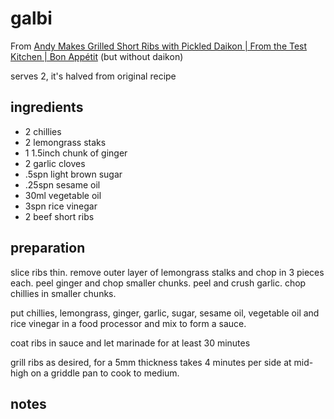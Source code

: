 # galbi

From [Andy Makes Grilled Short Ribs with Pickled Daikon | From the Test Kitchen | Bon Appétit](https://youtu.be/FSUx5u_5q6Y) (but without daikon)

serves 2, it's halved from original recipe

## ingredients

- 2 chillies
- 2 lemongrass staks
- 1 1.5inch chunk of ginger
- 2 garlic cloves
- .5spn light brown sugar
- .25spn sesame oil
- 30ml vegetable oil
- 3spn rice vinegar
- 2 beef short ribs

## preparation

slice ribs thin. remove outer layer of lemongrass stalks and chop in 3 pieces each. peel ginger and chop smaller chunks. peel and crush garlic. chop chillies in smaller chunks.

put chillies, lemongrass, ginger, garlic, sugar, sesame oil, vegetable oil and rice vinegar in a food processor and mix to form a sauce.

coat ribs in sauce and let marinade for at least 30 minutes

grill ribs as desired, for a 5mm thickness takes 4 minutes per side at mid-high on a griddle pan to cook to medium.

## notes


